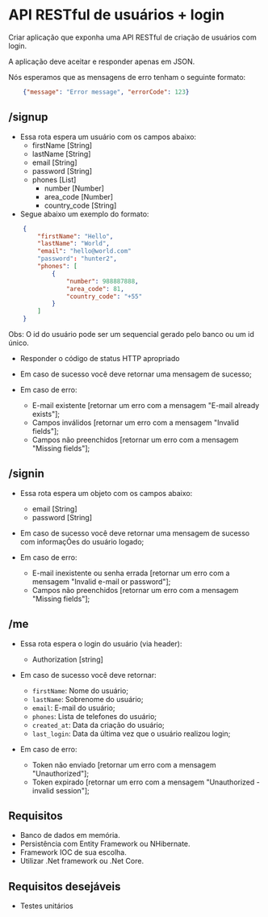 # API RESTful de usuários + login

Criar aplicação que exponha uma API RESTful de criação de usuários com login.

A aplicação deve aceitar e responder apenas em JSON.

Nós esperamos que as mensagens de erro tenham o seguinte formato:

```json
    {"message": "Error message", "errorCode": 123}
```

## /signup

* Essa rota espera um usuário com os campos abaixo:
    - firstName [String]
    - lastName [String]
    - email [String]
    - password [String]
    - phones [List]
        - number [Number]
        - area_code [Number]
        - country_code [String]
* Segue abaixo um exemplo do formato:

```json
    {
        "firstName": "Hello",
        "lastName": "World",
        "email": "hello@world.com"
        "password": "hunter2",
        "phones": [
            {
                "number": 988887888,
                "area_code": 81,
                "country_code": "+55"
            }
        ]
    }
```
Obs: O id do usuário pode ser um sequencial gerado pelo banco ou um id único.

* Responder o código de status HTTP apropriado
* Em caso de sucesso você deve retornar uma mensagem de sucesso;

* Em caso de erro:
    - E-mail existente [retornar um erro com a mensagem "E-mail already exists"];
    - Campos inválidos [retornar um erro com a mensagem "Invalid fields"];
    - Campos não preenchidos [retornar um erro com a mensagem "Missing fields"];
## /signin
* Essa rota espera um objeto com os campos abaixo:
    - email [String]
    - password [String]

* Em caso de sucesso você deve retornar uma mensagem de sucesso com informaçÕes do usuário logado;
* Em caso de erro:
    - E-mail inexistente ou senha errada [retornar um erro com a mensagem "Invalid e-mail or password"];
    - Campos não preenchidos [retornar um erro com a mensagem "Missing fields"];

## /me 
* Essa rota espera o login do usuário (via header):
    - Authorization [string]
 
* Em caso de sucesso você deve retornar:
    - `firstName`: Nome do usuário;
    - `lastName`: Sobrenome do usuário;
    - `email`: E-mail do usuário;
    - `phones`: Lista de telefones do usuário;
    - `created_at`: Data da criação do usuário;
    - `last_login`: Data da última vez que o usuário realizou login;
* Em caso de erro:
    - Token não enviado [retornar um erro com a mensagem "Unauthorized"];
    - Token expirado [retornar um erro com a mensagem "Unauthorized - invalid session"];

## Requisitos
* Banco de dados em memória.
* Persistência com Entity Framework ou NHibernate.
* Framework IOC de sua escolha.
* Utilizar .Net framework ou .Net Core.

## Requisitos desejáveis
* Testes unitários
